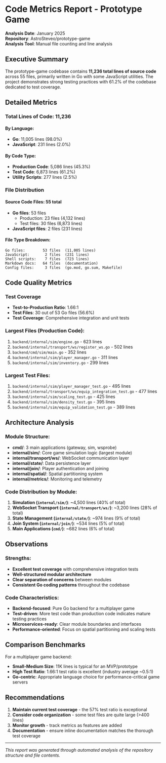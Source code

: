 # Code Metrics Report - Prototype Game

**Analysis Date**: January 2025  
**Repository**: AstroSteveo/prototype-game  
**Analysis Tool**: Manual file counting and line analysis

## Executive Summary

The prototype-game codebase contains **11,236 total lines of source code** across 55 files, primarily written in Go with some JavaScript utilities. The project demonstrates strong testing practices with 61.2% of the codebase dedicated to test coverage.

## Detailed Metrics

### Total Lines of Code: 11,236

#### By Language:
- **Go**: 11,005 lines (98.0%)
- **JavaScript**: 231 lines (2.0%)

#### By Code Type:
- **Production Code**: 5,086 lines (45.3%)
- **Test Code**: 6,873 lines (61.2%)
- **Utility Scripts**: 277 lines (2.5%)

### File Distribution

#### Source Code Files: 55 total
- **Go files**: 53 files
  - Production: 23 files (4,132 lines)
  - Test files: 30 files (6,873 lines)
- **JavaScript files**: 2 files (231 lines)

#### File Type Breakdown:
```
Go files:        53 files  (11,005 lines)
JavaScript:       2 files  (231 lines)
Shell scripts:    7 files  (723 lines)
Markdown docs:   64 files  (documentation)
Config files:     3 files  (go.mod, go.sum, Makefile)
```

## Code Quality Metrics

### Test Coverage
- **Test-to-Production Ratio**: 1.66:1
- **Test Files**: 30 out of 53 Go files (56.6%)
- **Test Coverage**: Comprehensive integration and unit tests

### Largest Files (Production Code):
1. `backend/internal/sim/engine.go` - 623 lines
2. `backend/internal/transport/ws/register_ws.go` - 502 lines  
3. `backend/cmd/sim/main.go` - 352 lines
4. `backend/internal/sim/player_manager.go` - 311 lines
5. `backend/internal/sim/inventory.go` - 299 lines

### Largest Test Files:
1. `backend/internal/sim/player_manager_test.go` - 495 lines
2. `backend/internal/transport/ws/equip_integration_test.go` - 477 lines
3. `backend/internal/sim/scaling_test.go` - 425 lines
4. `backend/internal/sim/density_test.go` - 395 lines
5. `backend/internal/sim/equip_validation_test.go` - 389 lines

## Architecture Analysis

### Module Structure:
- **cmd/**: 3 main applications (gateway, sim, wsprobe)
- **internal/sim/**: Core game simulation logic (largest module)
- **internal/transport/ws/**: WebSocket communication layer
- **internal/state/**: Data persistence layer
- **internal/join/**: Player authentication and joining
- **internal/spatial/**: Spatial partitioning system
- **internal/metrics/**: Monitoring and telemetry

### Code Distribution by Module:
1. **Simulation (`internal/sim/`)**: ~4,500 lines (40% of total)
2. **WebSocket Transport (`internal/transport/ws/`)**: ~3,200 lines (28% of total)
3. **State Management (`internal/state/`)**: ~974 lines (9% of total)
4. **Join System (`internal/join/`)**: ~534 lines (5% of total)
5. **Main Applications (`cmd/`)**: ~682 lines (6% of total)

## Observations

### Strengths:
- **Excellent test coverage** with comprehensive integration tests
- **Well-structured modular architecture** 
- **Clear separation of concerns** between modules
- **Consistent Go coding patterns** throughout the codebase

### Code Characteristics:
- **Backend-focused**: Pure Go backend for a multiplayer game
- **Test-driven**: More test code than production code indicates mature testing practices
- **Microservices-ready**: Clear module boundaries and interfaces
- **Performance-oriented**: Focus on spatial partitioning and scaling tests

## Comparison Benchmarks

For a multiplayer game backend:
- **Small-Medium Size**: 11K lines is typical for an MVP/prototype
- **High Test Ratio**: 1.66:1 test ratio is excellent (industry average ~0.5:1)
- **Go-centric**: Appropriate language choice for performance-critical game servers

## Recommendations

1. **Maintain current test coverage** - the 57% test ratio is exceptional
2. **Consider code organization** - some test files are quite large (>400 lines)
3. **Monitor growth** - track metrics as features are added
4. **Documentation** - ensure inline documentation matches the thorough test coverage

---

*This report was generated through automated analysis of the repository structure and file contents.*